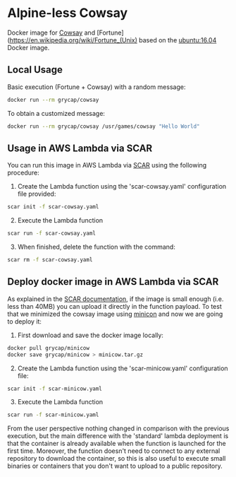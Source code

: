 # Alpine-less Cowsay

Docker image for [Cowsay](https://en.wikipedia.org/wiki/Cowsay) and [Fortune](https://en.wikipedia.org/wiki/Fortune_(Unix) based on the [ubuntu:16.04](https://hub.docker.com/r/library/ubuntu/tags/16.04/) Docker image.

## Local Usage

Basic execution (Fortune + Cowsay) with a random message:

```sh
docker run --rm grycap/cowsay
```

To obtain a customized message:

```sh
docker run --rm grycap/cowsay /usr/games/cowsay "Hello World"
```

## Usage in AWS Lambda via SCAR

You can run this image in AWS Lambda via [SCAR](https://github.com/grycap/scar) using the following procedure:

1. Create the Lambda function using the 'scar-cowsay.yaml' configuration file provided:

```sh
scar init -f scar-cowsay.yaml
```

2. Execute the Lambda function

```sh
scar run -f scar-cowsay.yaml
```

3. When finished, delete the function with the command:

```sh
scar rm -f scar-cowsay.yaml
```

## Deploy docker image in AWS Lambda via SCAR

As explained in the [SCAR documentation](http://scar.readthedocs.io/en/latest/advanced_usage.html#upload-slim-docker-image-files-in-the-payload), if the image is small enough (i.e. less than 40MB) you can upload it directly in the function payload.
To test that we minimized the cowsay image using [minicon](https://github.com/grycap/minicon) and now we are going to deploy it:

1. First download and save the docker image locally:

```sh
docker pull grycap/minicow
docker save grycap/minicow > minicow.tar.gz
```

2. Create the Lambda function using the 'scar-minicow.yaml' configuration file:

```sh
scar init -f scar-minicow.yaml
```

3. Execute the Lambda function

```sh
scar run -f scar-minicow.yaml
```

From the user perspective nothing changed in comparison with the previous execution, but the main difference with the 'standard' lambda deployment is that the container is already available when the function is launched for the first time. Moreover, the function doesn't need to connect to any external repository to download the container, so this is also useful to execute small binaries or containers that you don't want to upload to a public repository.
